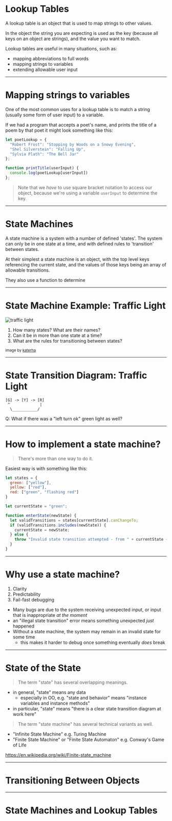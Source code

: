 # Lookup Tables

A lookup table is an object that is used to map strings to other values.

In the object the string you are expecting is used as the key (because all keys on an object are strings), and the value you want to match.

Lookup tables are useful in many situations, such as:

- mapping abbreviations to full words
- mapping strings to variables
- extending allowable user input

---

# Mapping strings to variables

One of the most common uses for a lookup table is to match a string (usually some form of user input) to a variable.

If we had a program that accepts a poet's name, and prints the title of a poem by that poet it might look something like this:

```js
let poetLookup = {
  "Robert Frost": "Stopping by Woods on a Snowy Evening",
  "Shel Silverstein": "Falling Up",
  "Sylvia Plath": "The Bell Jar"
};

function printTitle(userInput) {
  console.log(poetLookup[userInput])
};
```

> Note that we *have* to use square bracket notation to access our object, because we're using a variable `userInput` to determine the key.

---

# State Machines

A state machine is a system with a number of defined 'states'. The system can only be in one state at a time, and with defined rules to 'transition' between states.

At their simplest a state machine is an object, with the top level keys referencing the current state, and the values of those keys being an array of allowable transitions.

They also use a function to determine 

---

# State Machine Example: Traffic Light

![traffic light](/images/traffic-light.jpg)

1. How many states? What are their names?
2. Can it be in more than one state at a time?
3. What are the rules for transitioning between states?

<small>image by [katerha](https://www.flickr.com/photos/katerha/6919352910)
</small>

---

# State Transition Diagram: Traffic Light

```
[G] -> [Y] -> [R]
 ^             |
  \___________/
```

Q: What if there was a "left turn ok" green light as well?

---
# How to implement a state machine?

> There's more than one way to do it.

Easiest way is with something like this:

```js
let states = {
  green: ["yellow"],
  yellow: ["red"],
  red: ["green", "flashing red"]
}

let currentState = "green";

function enterState(newState) {
  let validTransitions = states[currentState].canChangeTo;
  if (validTransitions.includes(newState)) {
    currentState = newState;
  } else {
    throw "Invalid state transition attempted - from " + currentState + " to " + newState;
  }
}
```

---

# Why use a state machine?

1. Clarity
2. Predictability
3. Fail-fast debugging

* Many bugs are due to the system receiving unexpected input, or input that is inappropriate *at the moment*
* an "illegal state transition" error means something unexpected *just* happened
* Without a state machine, the system may remain in an invalid state for some time
  * this makes it harder to debug once something eventually *does* break

---

# State of the State

> The term "state" has several overlapping meanings.

* in general, "state" means any data
  * especially in OO, e.g. "state and behavior" means "instance variables and instance methods"
* in particular, "state" means "there is a clear state transition diagram at work here"

> The term "state machine" has several technical variants as well.

* "Infinite State Machine" e.g. Turing Machine
* "Finite State Machine" or "Finite State Automaton" e.g. Conway's Game of Life

<https://en.wikipedia.org/wiki/Finite-state_machine>

---

# Transitioning Between Objects

---

# State Machines and Lookup Tables
